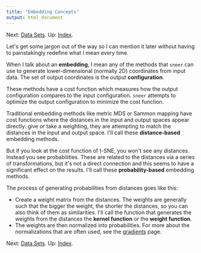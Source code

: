 ```yaml
---
title: "Embedding Concepts"
output: html_document
---
```


Next: [Data Sets](datasets.html). Up: [Index](index.html).

Let's get some jargon out of the way so I can mention it later without
having to painstakingly redefine what I mean every time.

When I talk about an **embedding**, I mean any of the methods that `sneer`
can use to generate lower-dimensional (normally 2D) coordinates from input 
data. The set of output coordinates is the output **configuration**.

These methods have a cost function which measures how the output configuration
compares to the input configuration. `sneer` attempts to optimize the 
output configuration to minimize the cost function.

Traditional embedding methods like metric MDS or Sammon mapping have cost 
functions where the distances in the input and output spaces appear directly:
give or take a weighting, they are attempting to match the distances in the
input and output space. I'll call these **distance-based** embedding methods.

But if you look at the cost function of t-SNE, you won't see any distances.
Instead you see probabilities. These are related to the distances via a series
of transformations, but it's not a direct connection and this seems to have a
significant effect on the results. I'll call these **probability-based** 
embedding methods.

The process of generating probabilities from distances goes like this:

* Create a weight matrix from the distances. The weights are generally such that 
  the bigger the weight, the shorter the distances, so you can also think of
  them as similarities. I'll call the function that generates the weights from 
  the distances the **kernel function** or the **weight function**.
* The weights are then normalized into probabilities. For more about the 
  normalizations that are often used, see the [gradients](gradients.html) page.

Next: [Data Sets](datasets.html). Up: [Index](index.html).


